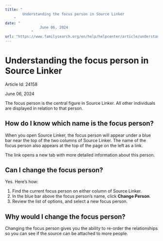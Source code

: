 ```yaml
---
title: "
        Understanding the focus person in Source Linker
    "
date: "
                June 06, 2024
            "
url: "https://www.familysearch.org/en/help/helpcenter/article/understanding-the-focus-person-in-source-linker"
---
```





# Understanding the focus person in Source Linker



Article Id: 24158

June 06, 2024

















The focus person is the central figure in Source Linker. All other individuals are displayed in relation to that person.

## How do I know which name is the focus person?


When you open Source Linker, the focus person will appear under a blue bar near the top of the two columns of Source Linker. The name of the focus person also appears at the top of the page on the left as a link. 

The link opens a new tab with more detailed information about this person.  


## Can I change the focus person?


Yes. Here’s how:  


1. Find the current focus person on either column of Source Linker.
2. In the blue bar above the focus person’s name, click **Change Person**.
3. Review the list of options, and select a new focus person.

## Why would I change the focus person?


Changing the focus person gives you the ability to re\-order the relationships so you can see if the source can be attached to more people.  












